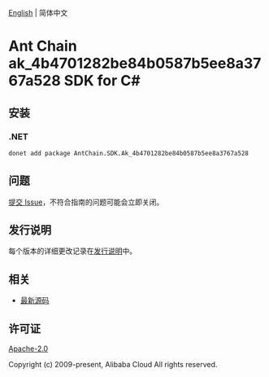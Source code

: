 [English](README.md) | 简体中文

# Ant Chain ak_4b4701282be84b0587b5ee8a3767a528 SDK for C#

## 安装

### .NET

```bash
donet add package AntChain.SDK.Ak_4b4701282be84b0587b5ee8a3767a528
```

## 问题

[提交 Issue](https://github.com/alipay/antchain-openapi-prod-sdk/issues/new)，不符合指南的问题可能会立即关闭。

## 发行说明

每个版本的详细更改记录在[发行说明](./ChangeLog.txt)中。

## 相关

* [最新源码](https://github.com/antchain-openapi-prod-sdk)

## 许可证

[Apache-2.0](http://www.apache.org/licenses/LICENSE-2.0)

Copyright (c) 2009-present, Alibaba Cloud All rights reserved.
